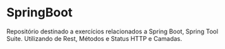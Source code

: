 # SpringBoot
Repositório destinado a exercícios relacionados a Spring Boot, Spring Tool Suite. Utilizando de  Rest, Métodos e Status HTTP e Camadas.

